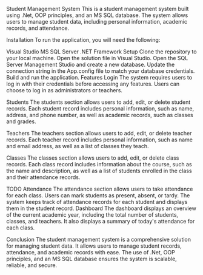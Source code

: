Student Management System
This is a student management system built using .Net, OOP principles, and an MS SQL database. The system allows users to manage student data, including personal information, academic records, and attendance.

Installation
To run the application, you will need the following:

Visual Studio
MS SQL Server
.NET Framework
Setup
Clone the repository to your local machine.
Open the solution file in Visual Studio.
Open the SQL Server Management Studio and create a new database.
Update the connection string in the App.config file to match your database credentials.
Build and run the application.
Features
Login
The system requires users to log in with their credentials before accessing any features. Users can choose to log in as administrators or teachers.

Students
The students section allows users to add, edit, or delete student records. Each student record includes personal information, such as name, address, and phone number, as well as academic records, such as classes and grades.

Teachers
The teachers section allows users to add, edit, or delete teacher records. Each teacher record includes personal information, such as name and email address, as well as a list of classes they teach.

Classes
The classes section allows users to add, edit, or delete class records. Each class record includes information about the course, such as the name and description, as well as a list of students enrolled in the class and their attendance records.

TODO
Attendance
The attendance section allows users to take attendance for each class. Users can mark students as present, absent, or tardy. The system keeps track of attendance records for each student and displays them in the student record.
Dashboard
The dashboard displays an overview of the current academic year, including the total number of students, classes, and teachers. It also displays a summary of today's attendance for each class.

Conclusion
The student management system is a comprehensive solution for managing student data. It allows users to manage student records, attendance, and academic records with ease. The use of .Net, OOP principles, and an MS SQL database ensures the system is scalable, reliable, and secure.
